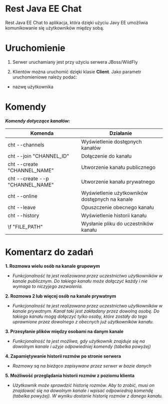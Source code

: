 
# Rest Java EE Chat

Rest Java EE Chat to aplikacja, która dzięki użyciu Javy EE umożliwia komunikowanie się użytkowników między sobą.

# Uruchomienie
1. Serwer uruchamiany jest przy użyciu serwera JBoss/WildFly

2. Klientów można uruchomić dzięki klasie **Client**. Jako parametr uruchomieniowe należy podać:
- nazwę użytkownika

# Komendy

***Komendy dotyczące kanałów:***
    					    
|  Komenda| Działanie |
|--|--|
| cht --channels | Wyświetlenie dostępnych kanałów |
| cht --join "CHANNEL_ID" | Dołączenie do kanału |
| cht --create "CHANNEL_NAME" | Utworzenie kanału publicznego |
| cht --create --p "CHANNEL_NAME" | Utworzenie kanału prywatnego |
| cht --online | Wyświetlenie użytkowników dostępnych na kanale |
| cht --leave | Opuszczenie obecnego kanału |
| cht --history | Wyświetlenie historii kanału |
| \\f "FILE_PATH" | Wysłanie pliku do uczestników kanału |

    
# Komentarz do zadań
**1. Rozmowa wielu osób na kanale grupowym**
- *Funkcjonalność ta jest realizowana przez uczestnictwo użytkowników w kanale publicznym. Do takiego kanału może dołączyć każdy i nie wymaga to niczyjego zezwolenia.*

**2. Rozmowa 2 lub więcej osób na kanale prywatnym**
- *Funkcjonalność ta jest realizowana przez uczestnictwo użytkowników w kanale prywatnym. Kanał taki jest zakładany przez dowolną osobę. Do takiego kanału mogą dołączyć tylko osoby, które zostały do tego uprawnione przez dowolnego z obecnych już użytkowników kanału.*

**3. Przesyłanie plików między osobami na danym kanale**
- *Funkcjonalność ta jest możliwa, gdy użytkownik znajduje się na dowolnym kanale i użyje odpowiedniej komendy (tabelka powyżej)*

**4. Zapamiętywanie historii rozmów po stronie serwera**
- *Rozmowy są na bieżąco zapisywane przez serwer w bazie danych*

**5. Możliwość przeglądania historii rozmów z poziomu klienta**
- *Użytkownik może sprawdzić historię rozmów. Aby to zrobić, musi on znajdować się na dowolnym kanale i wpisać odpowiednią komendę (tabelka powyżej). W wyniku dostanie historię rozmów z danego kanału.*
